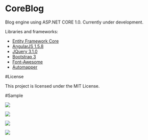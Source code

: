 # CoreBlog
Blog engine using ASP.NET CORE 1.0. Currently under development.
<p>
Libraries and frameworks:
<ul>
  <li><a href="https://github.com/aspnet/EntityFramework/">Entity Framework Core</a></li>
  <li><a href="https://angularjs.org/">AngularJS 1.5.8</a></li>
  <li><a href="https://jquery.com/">JQuery 3.1.0</a></li>
  <li><a href="http://getbootstrap.com/">Bootstrap 3</a></li>
  <li><a href="http://fontawesome.io/">Font-Awesome</a></li>
  <li><a href="http://automapper.org/">Automapper</a></li>
  </ul>
</p>

#License
<p>
This project is licensed under the MIT License.
</p>

#Sample

![](http://i.imgur.com/KDXy6rR.png)

![](http://i.imgur.com/WjBVsDt.png)

![](http://i.imgur.com/2MUVZuo.png)

![](http://i.imgur.com/0zzyDJk.png)


